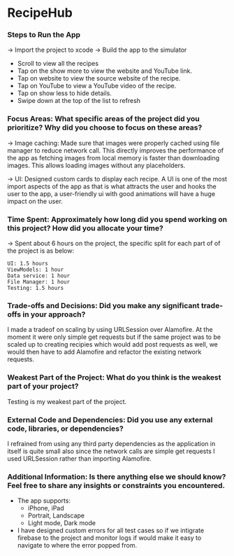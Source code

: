 # RecipeHub

### Steps to Run the App
-> Import the project to xcode
-> Build the app to the simulator

- Scroll to view all the recipes
- Tap on the show more to view the website and YouTube link.
- Tap on website to view the source website of the recipe.
- Tap on YouTube to view a YouTube video of the recipe.
- Tap on show less to hide details.
- Swipe down at the top of the list to refresh


### Focus Areas: What specific areas of the project did you prioritize? Why did you choose to focus on these areas?
-> Image caching:
       Made sure that images were properly cached using file manager to reduce network call. This directly improves the performance of the app as fetching images from local memory is faster than downloading images. This allows loading images without any placeholders.
       
-> UI:
      Designed custom cards to display each recipe. A UI is one of the most import aspects of the app as that is what attracts the user and hooks the user to the app, a user-friendly ui with good animations will have a huge impact on the user.

### Time Spent: Approximately how long did you spend working on this project? How did you allocate your time?
-> Spent about 6 hours on the project, the specific split for each part of of the project is as below:

    UI: 1.5 hours
    ViewModels: 1 hour
    Data service: 1 hour
    File Manager: 1 hour
    Testing: 1.5 hours

### Trade-offs and Decisions: Did you make any significant trade-offs in your approach?
I made a tradeof on scaling by using URLSession over Alamofire. At the moment it were only simple get requests but if the same project was to be scaled up to creating recipies which would add post requests as well, we would then have to add Alamofire and refactor the existing network requests. 

### Weakest Part of the Project: What do you think is the weakest part of your project?
Testing is my weakest part of the project.

### External Code and Dependencies: Did you use any external code, libraries, or dependencies?
I refrained from using any third party dependencies as the application in itself is quite small also since the network calls are simple get requests I used URLSession rather than importing Alamofire.

### Additional Information: Is there anything else we should know? Feel free to share any insights or constraints you encountered.
- The app supports:
  - iPhone, iPad
  - Portrait, Landscape
  - Light mode, Dark mode
- I have designed custom errors for all test cases so if we intigrate firebase to the project and monitor logs if would make it easy to navigate to where the error popped from.
